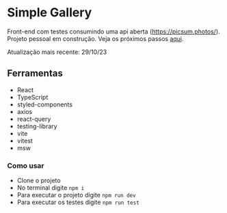 # Simple Gallery

Front-end com testes consumindo uma api aberta (https://picsum.photos/).<br/>
Projeto pessoal em construção. Veja os próximos passos [aqui](https://github.com/leonasouza/simple-gallery/issues).

Atualização mais recente: 29/10/23

## Ferramentas

- React
- TypeScript
- styled-components
- axios
- react-query
- testing-library
- vite
- vitest
- msw

### Como usar

- Clone o projeto
- No terminal digite `npm i`
- Para executar o projeto digite `npm run dev`
- Para executar os testes digite `npm run test`
